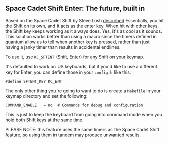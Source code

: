 ## Space Cadet Shift Enter: The future, built in

Based on the Space Cadet Shift by Steve Losh [described](http://stevelosh.com/blog/2012/10/a-modern-space-cadet/) 
Essentially, you hit the Shift on its own, and it acts as the enter key. When hit with other keys, the Shift key keeps working as it always does. Yes, it's as cool as it sounds. This solution works better than using a macro since the timers defined in quantum allow us to tell when another key is pressed, rather than just having a janky timer than results in accidental endlines. 

To use it, use `KC_SFTENT` (Shift, Enter) for any Shift on your keymap.

It's defaulted to work on US keyboards, but if you'd like to use a different key for Enter, you can define those in your `config.h` like this:

    #define SFTENT_KEY KC_ENT


The only other thing you're going to want to do is create a `Makefile` in your keymap directory and set the following:

```
COMMAND_ENABLE   = no  # Commands for debug and configuration
```

This is just to keep the keyboard from going into command mode when you hold both Shift keys at the same time.





PLEASE NOTE: this feature uses the same timers as the Space Cadet Shift feature, so using them in tandem may produce unwanted results. 

